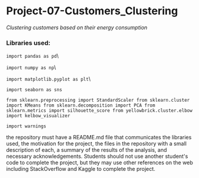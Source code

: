 # Project-07-Customers_Clustering
*Clustering customers based on their energy consumption*

### Libraries used:

`import pandas as pd`\

`import numpy as np`\

`import matplotlib.pyplot as plt`\

`import seaborn as sns`

`from sklearn.preprocessing import StandardScaler
from sklearn.cluster import KMeans
from sklearn.decomposition import PCA
from sklearn.metrics import silhouette_score
from yellowbrick.cluster.elbow import kelbow_visualizer`

`import warnings`


the repository must have a README.md file that communicates the libraries used, the motivation for the project, the files in the repository with a small description of each, a summary of the results of the analysis, and necessary acknowledgements. Students should not use another student's code to complete the project, but they may use other references on the web including StackOverflow and Kaggle to complete the project.
